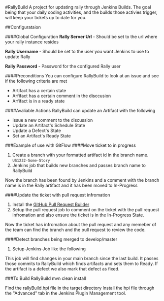 #RallyBuild 
A project for updating rally through Jenkins Builds. The goal being that your daily coding activities, and the builds those activies trigger, will keep your tickets up to date for you.

##Configurataion

####Global Configuration 
**Rally Server Url** - Should be set to the url where your rally instance resides

**Rally Username** - Should be set to the user you want Jenkins to use to update Rally 

**Rally Password** - Password for the configured Rally user

####Preconditions
You can configure RallyBuild to look at an issue and see if the following criteria are met

* Artifact has a certain state
* Arfifact has a certain comment in the disccusion
* Arfifact is in a ready state

####Avaliable Actions 
RallyBuild can update an Artifact with the following 

* Issue a new comment to the discussion 
* Update an Artifact's Schedule State 
* Update a Defect's State 
* Set an Artifact's Ready State


###Example of use with GitFlow
####Move ticket to in progress 
1. Create a branch with your formatted artifact id in the branch name. `US1232-Some-Story`
2. Jenkins job that builds new branches and passes branch name to RallyBuild

Now the branch has been found by Jenkins and a comment with the branch name is in the Rally artifact and it has been moved to In-Progress

####Update the ticket with pull request infromation 
1. Install the [GitHub Pull Request Builder](https://github.com/jenkinsci/ghprb-plugin)
2. Setup the pull request job to comment on the ticket with the pull request infromation and also ensure the ticket is in the In-Progress State. 

Now the ticket has infromation about the pull request and any memeber of the team can find the branch and the pull request to review the code. 

####Detect branches being merged to develop/master
1. Setup Jenkins Job like the following 

This job will find changes in your main branch since the last build. It passes those commits to RallyBuild which finds artifacts and sets them to Ready. If the artifact is a defect we also mark that defect as fixed. 


###To Build RallyBuild
	mvn clean install

Find the rallyBuild.hpi file in the target directory 
Install the hpi file through the "Advanced" tab in the Jenkins Plugin
Management tool. 


